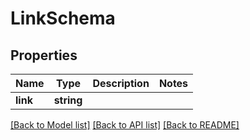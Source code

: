 # LinkSchema

## Properties
Name | Type | Description | Notes
------------ | ------------- | ------------- | -------------
**link** | **string** |  | 

[[Back to Model list]](../../README.md#documentation-for-models) [[Back to API list]](../../README.md#documentation-for-api-endpoints) [[Back to README]](../../README.md)

